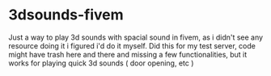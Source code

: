 # 3dsounds-fivem

Just a way to play 3d sounds with spacial sound in fivem, as i didn't see any resource doing it i figured i'd do it myself.
Did this for my test server, code might have trash here and there and missing a few functionalities, but it works for playing quick 3d sounds ( door opening, etc )
